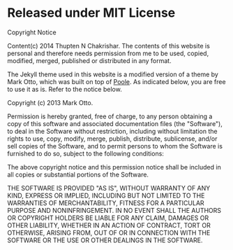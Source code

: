 # Released under MIT License
Copyright Notice

Content(c) 2014 Thupten N Chakrishar.
The contents of this website is personal and therefore needs permission from me to be used, copied, modified, merged, published or distributed in any format.

The Jekyll theme used in this website is a modified version of a theme by Mark Otto, which was built on top of [Poole](https://github.com/poole/poole). As indicated below, you are free to use it as is. Refer to the notice below.

Copyright (c) 2013 Mark Otto.

Permission is hereby granted, free of charge, to any person obtaining a copy of this software and associated documentation files (the "Software"), to deal in the Software without restriction, including without limitation the rights to use, copy, modify, merge, publish, distribute, sublicense, and/or sell copies of the Software, and to permit persons to whom the Software is furnished to do so, subject to the following conditions:

The above copyright notice and this permission notice shall be included in all copies or substantial portions of the Software.

THE SOFTWARE IS PROVIDED "AS IS", WITHOUT WARRANTY OF ANY KIND, EXPRESS OR IMPLIED, INCLUDING BUT NOT LIMITED TO THE WARRANTIES OF MERCHANTABILITY, FITNESS FOR A PARTICULAR PURPOSE AND NONINFRINGEMENT. IN NO EVENT SHALL THE AUTHORS OR COPYRIGHT HOLDERS BE LIABLE FOR ANY CLAIM, DAMAGES OR OTHER LIABILITY, WHETHER IN AN ACTION OF CONTRACT, TORT OR OTHERWISE, ARISING FROM, OUT OF OR IN CONNECTION WITH THE SOFTWARE OR THE USE OR OTHER DEALINGS IN THE SOFTWARE.
